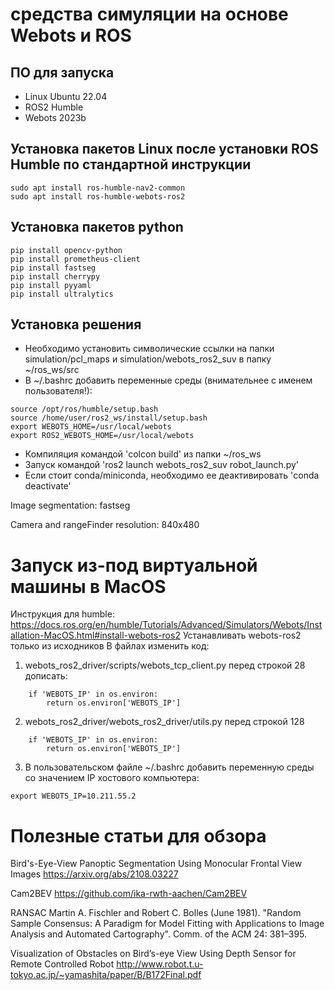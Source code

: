 # cредства симуляции на основе Webots и ROS 
## ПО для запуска
* Linux Ubuntu 22.04
* ROS2 Humble
* Webots 2023b

## Установка пакетов Linux после установки ROS Humble по стандартной инструкции
```
sudo apt install ros-humble-nav2-common
sudo apt install ros-humble-webots-ros2
```
## Установка пакетов python
```
pip install opencv-python
pip install prometheus-client
pip install fastseg
pip install cherrypy
pip install pyyaml
pip install ultralytics
```

## Установка решения
* Необходимо установить символические ссылки на папки simulation/pcl_maps и simulation/webots_ros2_suv в папку ~/ros_ws/src
* В ~/.bashrc добавить переменные среды (внимательнее с именем пользователя!):
```
source /opt/ros/humble/setup.bash
source /home/user/ros2_ws/install/setup.bash
export WEBOTS_HOME=/usr/local/webots
export ROS2_WEBOTS_HOME=/usr/local/webots
```
* Компиляция командой 'colcon build' из папки ~/ros_ws 
* Запуск командой 'ros2 launch webots_ros2_suv robot_launch.py'
* Если стоит conda/miniconda, необходимо ее деактивировать 'conda deactivate'

Image segmentation: fastseg

Camera and rangeFinder resolution: 840x480



# Запуск из-под виртуальной машины в MacOS
Инструкция для humble: https://docs.ros.org/en/humble/Tutorials/Advanced/Simulators/Webots/Installation-MacOS.html#install-webots-ros2
Устанавливать webots-ros2 только из исходников
В файлах изменить код:
1. webots_ros2_driver/scripts/webots_tcp_client.py перед строкой 28 дописать:
```
    if 'WEBOTS_IP' in os.environ:
        return os.environ['WEBOTS_IP']
```
2. webots_ros2_driver/webots_ros2_driver/utils.py перед строкой 128
```
    if 'WEBOTS_IP' in os.environ:
        return os.environ['WEBOTS_IP']
```
3. В пользовательском файле ~/.bashrc добавить переменную среды со значением IP хостового компьютера:
```
export WEBOTS_IP=10.211.55.2
```


# Полезные статьи для обзора
Bird's-Eye-View Panoptic Segmentation Using Monocular Frontal View Images
https://arxiv.org/abs/2108.03227

Cam2BEV
https://github.com/ika-rwth-aachen/Cam2BEV

RANSAC
Martin A. Fischler and Robert C. Bolles (June 1981). "Random Sample Consensus: A Paradigm for Model Fitting with Applications to Image Analysis and Automated Cartography". Comm. of the ACM 24: 381–395.

Visualization of Obstacles on Bird’s-eye View Using Depth Sensor for Remote Controlled Robot
http://www.robot.t.u-tokyo.ac.jp/~yamashita/paper/B/B172Final.pdf